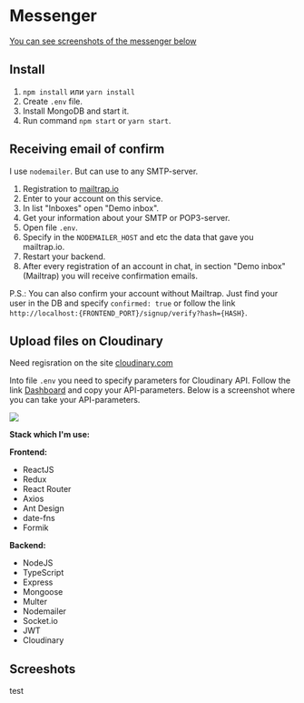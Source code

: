 # Messenger

[You can see screenshots of the messenger below](#screenshots)

## Install

1. `npm install` или `yarn install`
2. Create `.env` file.
3. Install MongoDB and start it.
4. Run command `npm start` or `yarn start`.

## Receiving email of confirm

I use `nodemailer`. But can use to any SMTP-server.

1. Registration to [mailtrap.io](https://mailtrap.io)
2. Enter to your account on this service.
3. In list "Inboxes" open "Demo inbox".
4. Get your information about your SMTP or POP3-server.
5. Open file `.env`.
6. Specify in the `NODEMAILER_HOST` and etc the data that gave you mailtrap.io.
7. Restart your backend.
8. After every registration of an account in chat, in section "Demo inbox" (Mailtrap) you will receive confirmation emails.

P.S.: You can also confirm your account without Mailtrap. Just find your user in the DB and specify `confirmed: true` or follow the link `http://localhost:{FRONTEND_PORT}/signup/verify?hash={HASH}`.

## Upload files on Cloudinary

Need regisration on the site [cloudinary.com](https://cloudinary.com/)

Into file `.env` you need to specify parameters for Cloudinary API. Follow the link [Dashboard](https://cloudinary.com/console) and copy your API-parameters. Below is a screenshot where you can take your API-parameters.

![](https://image.prntscr.com/image/XOvt2ponRbKQyWUiSoI5vw.png)

**Stack which I'm use:**

**Frontend:**

-   ReactJS
-   Redux
-   React Router
-   Axios
-   Ant Design
-   date-fns
-   Formik

**Backend:**

-   NodeJS
-   TypeScript
-   Express
-   Mongoose
-   Multer
-   Nodemailer
-   Socket.io
-   JWT
-   Cloudinary

## <a name="screenshots">Screeshots</a>

test
